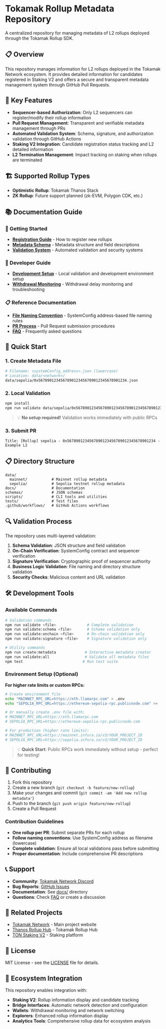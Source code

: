 # Tokamak Rollup Metadata Repository

A centralized repository for managing metadata of L2 rollups deployed through the Tokamak Rollup SDK.

## 📋 Overview

This repository manages information for L2 rollups deployed in the Tokamak Network ecosystem. It provides detailed information for candidates registered in Staking V2 and offers a secure and transparent metadata management system through GitHub Pull Requests.

## 🔑 Key Features

- **Sequencer-based Authorization**: Only L2 sequencers can register/modify their rollup information
- **Pull Request Management**: Transparent and verifiable metadata management through PRs
- **Automated Validation System**: Schema, signature, and authorization validation through GitHub Actions
- **Staking V2 Integration**: Candidate registration status tracking and L2 detailed information
- **L2 Termination Management**: Impact tracking on staking when rollups are terminated

## 🏗️ Supported Rollup Types

- **Optimistic Rollup**: Tokamak Thanos Stack
- **ZK Rollup**: Future support planned (zk-EVM, Polygon CDK, etc.)

## 📚 Documentation Guide

### 🚀 Getting Started
- **[Registration Guide](docs/registration-guide.md)** - How to register new rollups
- **[Metadata Schema](docs/metadata-schema.md)** - Metadata structure and field descriptions
- **[Validation System](docs/validation-system.md)** - Automated validation and security systems

### 🔧 Developer Guide
- **[Development Setup](docs/development-setup.md)** - Local validation and development environment setup
- **[Withdrawal Monitoring](docs/withdrawal-monitoring.md)** - Withdrawal delay monitoring and troubleshooting

### 📋 Reference Documentation
- **[File Naming Convention](docs/file-naming.md)** - SystemConfig address-based file naming rules
- **[PR Process](docs/pr-process.md)** - Pull Request submission procedures
- **[FAQ](docs/faq.md)** - Frequently asked questions

## 🚀 Quick Start

### 1. Create Metadata File
```bash
# Filename: <systemConfig_address>.json (lowercase)
# Location: data/<network>/
data/sepolia/0x5678901234567890123456789012345678901234.json
```

### 2. Local Validation
```bash
npm install
npm run validate data/sepolia/0x5678901234567890123456789012345678901234.json
```

> 💡 **No setup required!** Validation works immediately with public RPCs

### 3. Submit PR
```
Title: [Rollup] sepolia - 0x5678901234567890123456789012345678901234 - Example L2
```

## 📋 Directory Structure

```
data/
  mainnet/           # Mainnet rollup metadata
  sepolia/           # Sepolia testnet rollup metadata
docs/                # Documentation
schemas/             # JSON schemas
scripts/             # CLI tools and utilities
tests/               # Test files
.github/workflows/   # GitHub Actions workflows
```

## 🔍 Validation Process

The repository uses multi-layered validation:

1. **Schema Validation**: JSON structure and field validation
2. **On-Chain Verification**: SystemConfig contract and sequencer verification
3. **Signature Verification**: Cryptographic proof of sequencer authority
4. **Business Logic Validation**: File naming and directory structure validation
5. **Security Checks**: Malicious content and URL validation

## 🛠️ Development Tools

### Available Commands

```bash
# Validation commands
npm run validate <file>              # Complete validation
npm run validate:schema <file>       # Schema validation only
npm run validate:onchain <file>      # On-chain validation only
npm run validate:signature <file>    # Signature validation only

# Utility commands
npm run create:metadata             # Interactive metadata creator
npm run validate:all                # Validate all metadata files
npm test                           # Run test suite
```

### Environment Setup (Optional)

**For higher rate limits or custom RPCs:**

```bash
# Create environment file
echo "MAINNET_RPC_URL=https://eth.llamarpc.com" > .env
echo "SEPOLIA_RPC_URL=https://ethereum-sepolia-rpc.publicnode.com" >> .env

# Or manually create .env file with:
# MAINNET_RPC_URL=https://eth.llamarpc.com
# SEPOLIA_RPC_URL=https://ethereum-sepolia-rpc.publicnode.com

# For production (higher rate limits):
# MAINNET_RPC_URL=https://mainnet.infura.io/v3/YOUR_PROJECT_ID
# SEPOLIA_RPC_URL=https://sepolia.infura.io/v3/YOUR_PROJECT_ID
```

> 💡 **Quick Start**: Public RPCs work immediately without setup - perfect for testing!

## 🤝 Contributing

1. Fork this repository
2. Create a new branch (`git checkout -b feature/new-rollup`)
3. Make your changes and commit (`git commit -am 'Add new rollup metadata'`)
4. Push to the branch (`git push origin feature/new-rollup`)
5. Create a Pull Request

### Contribution Guidelines

- **One rollup per PR**: Submit separate PRs for each rollup
- **Follow naming conventions**: Use SystemConfig address as filename (lowercase)
- **Complete validation**: Ensure all local validations pass before submitting
- **Proper documentation**: Include comprehensive PR descriptions

## 📞 Support

- **Community**: [Tokamak Network Discord](https://discord.gg/tokamak-network)
- **Bug Reports**: [GitHub Issues](https://github.com/tokamak-network/tokamak-rollup-metadata-repository/issues)
- **Documentation**: See [docs/](docs/) directory
- **Questions**: Check [FAQ](docs/faq.md) or create a discussion

## 🔗 Related Projects

- [Tokamak Network](https://tokamak.network) - Main project website
- [Thanos Rollup Hub](https://rolluphub.tokamak.network/) - Tokamak Rollup Hub
- [TON Staking V2](https://simple.staking.tokamak.network/home) - Staking platform

## 📄 License

MIT License - see the [LICENSE](LICENSE) file for details.

## 🚀 Ecosystem Integration

This repository enables integration with:

- **Staking V2**: Rollup information display and candidate tracking
- **Bridge Interfaces**: Automatic network detection and configuration
- **Wallets**: Withdrawal monitoring and network switching
- **Explorers**: Enhanced rollup information display
- **Analytics Tools**: Comprehensive rollup data for ecosystem analysis
